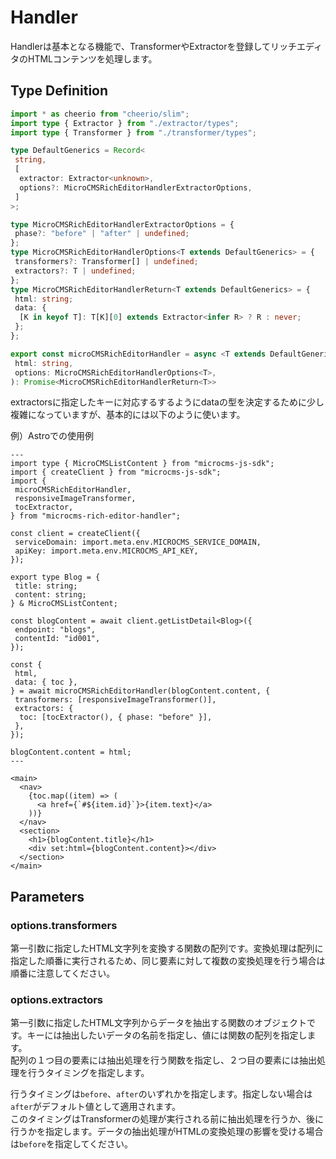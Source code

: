# Handler

Handlerは基本となる機能で、TransformerやExtractorを登録してリッチエディタのHTMLコンテンツを処理します。

## Type Definition

```ts
import * as cheerio from "cheerio/slim";
import type { Extractor } from "./extractor/types";
import type { Transformer } from "./transformer/types";

type DefaultGenerics = Record<
 string,
 [
  extractor: Extractor<unknown>,
  options?: MicroCMSRichEditorHandlerExtractorOptions,
 ]
>;

type MicroCMSRichEditorHandlerExtractorOptions = {
 phase?: "before" | "after" | undefined;
};
type MicroCMSRichEditorHandlerOptions<T extends DefaultGenerics> = {
 transformers?: Transformer[] | undefined;
 extractors?: T | undefined;
};
type MicroCMSRichEditorHandlerReturn<T extends DefaultGenerics> = {
 html: string;
 data: {
  [K in keyof T]: T[K][0] extends Extractor<infer R> ? R : never;
 };
};

export const microCMSRichEditorHandler = async <T extends DefaultGenerics>(
 html: string,
 options: MicroCMSRichEditorHandlerOptions<T>,
): Promise<MicroCMSRichEditorHandlerReturn<T>>
```

extractorsに指定したキーに対応するするようにdataの型を決定するために少し複雑になっていますが、基本的には以下のように使います。

例）Astroでの使用例

```astro {25-33}
---
import type { MicroCMSListContent } from "microcms-js-sdk";
import { createClient } from "microcms-js-sdk";
import {
 microCMSRichEditorHandler,
 responsiveImageTransformer,
 tocExtractor,
} from "microcms-rich-editor-handler";

const client = createClient({
 serviceDomain: import.meta.env.MICROCMS_SERVICE_DOMAIN,
 apiKey: import.meta.env.MICROCMS_API_KEY,
});

export type Blog = {
 title: string;
 content: string;
} & MicroCMSListContent;

const blogContent = await client.getListDetail<Blog>({
 endpoint: "blogs",
 contentId: "id001",
});

const {
 html,
 data: { toc },
} = await microCMSRichEditorHandler(blogContent.content, {
 transformers: [responsiveImageTransformer()],
 extractors: {
  toc: [tocExtractor(), { phase: "before" }],
 },
});

blogContent.content = html;
---

<main>
  <nav>
    {toc.map((item) => (
      <a href={`#${item.id}`}>{item.text}</a>
    ))}
  </nav>
  <section>
    <h1>{blogContent.title}</h1>
    <div set:html={blogContent.content}></div>
  </section>
</main>
```

## Parameters

### options.transformers

第一引数に指定したHTML文字列を変換する関数の配列です。変換処理は配列に指定した順番に実行されるため、同じ要素に対して複数の変換処理を行う場合は順番に注意してください。

### options.extractors

第一引数に指定したHTML文字列からデータを抽出する関数のオブジェクトです。キーには抽出したいデータの名前を指定し、値には関数の配列を指定します。  
配列の１つ目の要素には抽出処理を行う関数を指定し、２つ目の要素には抽出処理を行うタイミングを指定します。

行うタイミングは`before`、`after`のいずれかを指定します。指定しない場合は`after`がデフォルト値として適用されます。  
このタイミングはTransformerの処理が実行される前に抽出処理を行うか、後に行うかを指定します。データの抽出処理がHTMLの変換処理の影響を受ける場合は`before`を指定してください。
